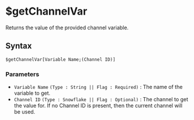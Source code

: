 # $getChannelVar
Returns the value of the provided channel variable.

## Syntax
```
$getChannelVar[Variable Name;(Channel ID)]
```

### Parameters
- `Variable Name` `(Type : String || Flag : Required)` : The name of the variable to get.
- `Channel ID` `(Type : Snowflake || Flag : Optional)` : The channel to get the value for. If no Channel ID is present, then the current channel will be used.
